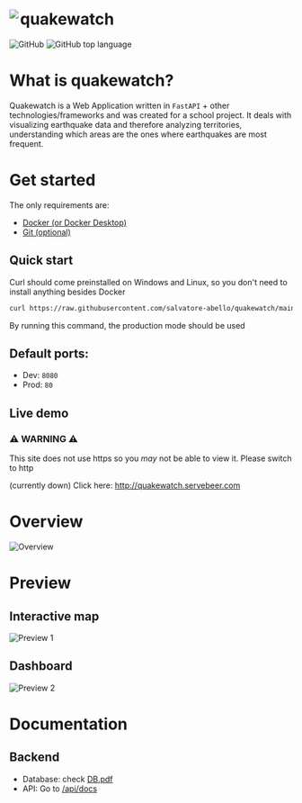 
<h1><img align="left" src="https://github.com/salvatore-abello/quakewatch/assets/107145304/ca6ab96b-a471-49c0-94d5-adad344da3ac">quakewatch</h1>

<img alt="GitHub" src="https://img.shields.io/github/license/salvatore-abello/quakewatch?style=flat"> <img alt="GitHub top language" src="https://img.shields.io/github/languages/top/salvatore-abello/quakewatch?style=flat-square&color=a955e6">


# What is quakewatch?

Quakewatch is a Web Application written in `FastAPI` + other technologies/frameworks and was created for a school project. It deals with visualizing earthquake data and therefore analyzing territories, understanding which areas are the ones where earthquakes are most frequent.

# Get started
The only requirements are:
 - [Docker (or Docker Desktop)](https://docs.docker.com/engine/install/)
 - [Git (optional)](https://git-scm.com/book/en/v2/Getting-Started-Installing-Git)

## Quick start
Curl should come preinstalled on Windows and Linux, so you don't need to install anything besides Docker
```bash
curl https://raw.githubusercontent.com/salvatore-abello/quakewatch/main/run.sh | bash
```

By running this command, the production mode should be used
## Default ports:
 - Dev: `8080`
 - Prod: `80`

## Live demo
### ⚠️ WARNING ⚠️
This site does not use https so you _may_ not be able to view it. Please switch to http

(currently down)
Click here: http://quakewatch.servebeer.com


# Overview

![Overview](https://github.com/salvatore-abello/quakewatch/assets/107145304/5bbb407e-ad5b-41b4-b463-abcd40b28870)

# Preview
## Interactive map
![Preview 1](https://github.com/salvatore-abello/quakewatch/assets/107145304/eaef8300-3216-4354-997e-292ec780d8b7)

## Dashboard
![Preview 2](https://github.com/salvatore-abello/quakewatch/assets/107145304/7b3c57a7-27d6-476c-bff6-5290ebd66eb7)

# Documentation

## Backend
 - Database: check [DB.pdf](DB.pdf)
 - API: Go to [/api/docs](http://quakewatch.servebeer.com/api/docs)
